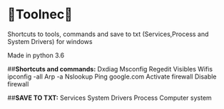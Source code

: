 # :full_moon_with_face:**Toolnec**:new_moon_with_face:
Shortcuts to tools, commands and save to txt (Services,Process and System Drivers) for windows

Made in python 3.6


##**Shortcuts and commands:**
  Dxdiag
  Msconfig
  Regedit
  Visibles Wifis
  ipconfig -all
  Arp -a
  Nslookup
  Ping google.com
  Activate firewall
  Disable firewall

##**SAVE TO TXT:**
Services
System Drivers
Process
Computer system
